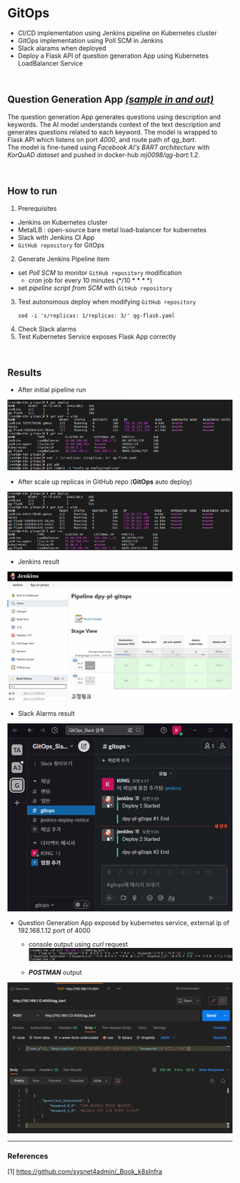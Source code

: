 # GitOps
- CI/CD implementation using Jenkins pipeline on Kubernetes cluster
- GitOps implementation using Poll SCM in Jenkins
- Slack alarams when deployed
- Deploy a Flask API of question generation App using Kubernetes LoadBalancer Service

<br/>

## Question Generation App [*(sample in and out)*](#1)
The question generation App generates questions using description and keywords. The AI model understands context of the text description and generates questions related to each keyword. The model is wrapped to Flask API which listens on port *4000*, and route path of *qg_bart*. <br/>
The model is fine-tuned using *Facebook AI's BART architecture* with *KorQuAD dataset* and pushed in docker-hub *mj0098/qg-bart:1.2*.

<br/>

## How to run
1. Prerequisites
- Jenkins on Kubernetes cluster
- MetalLB : open-source bare metal load-balancer for kubernetes
- Slack with Jenkins CI App
- `GitHub repository` for GitOps

2. Generate Jenkins Pipeline item
- set *Poll SCM* to monitor `GitHub repository` modification
    - cron job for every 10 minutes (*/10 * * * *)
- set *pipeline script from SCM* with `GitHub repository`


3. Test autonomous deploy when modifying `GitHub repository`
    ```shell
    sed -i 's/replicas: 1/replicas: 3/' qg-flask.yaml
    ```
4. Check Slack alarms
5. Test Kubernetes Service exposes Flask App correctly

<br/>

## Results
- After initial pipeline run
<img src="./results/1.PNG">

- After scale up replicas in GitHub repo (**GitOps** auto deploy)
<img src="./results/2.PNG">

- Jenkins result
<img src="./results/3.PNG">

- Slack Alarms result
<img src="./results/4.PNG">

<br/>

- <a id="1">Question Generation App exposed by kubernetes service, external ip of 192.168.1.12 port of 4000</a>
    - console output using *curl* request
    <img src="./results/5.PNG"> <br/>

    - ***POSTMAN*** output

<img src="./results/6.PNG">

<br/>

---

### References

<a id="1">[1]</a> https://github.com/sysnet4admin/_Book_k8sInfra
